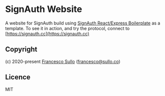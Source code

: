 # SignAuth Website

A website for SignAuth build using [SignAuth React/Express Boilerplate](https://github.com/signauth/signauth-react-express-boilerplate) as a template. To see it in action, and try the protocol, connect to [https://signauth.cc](https://signauth.cc)

## Copyright

(c) 2020-present [Francesco Sullo](https://francesco.sullo.co) (<francesco@sullo.co>)

## Licence

MIT


